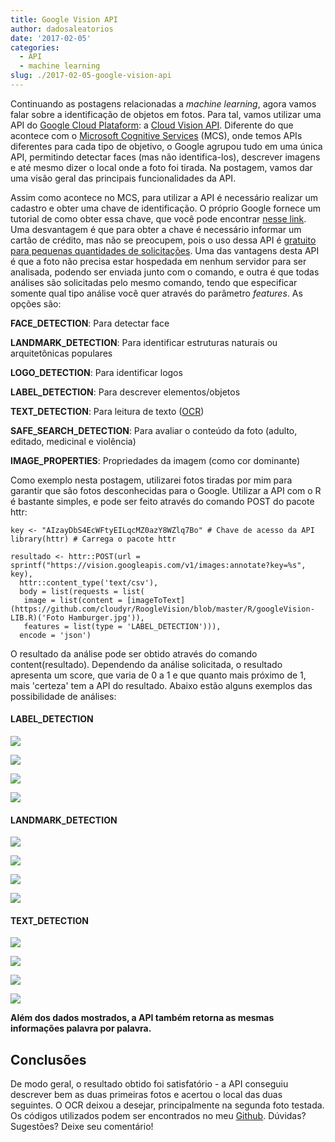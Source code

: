 ```yaml
---
title: Google Vision API
author: dadosaleatorios
date: '2017-02-05'
categories:
  - API
  - machine learning
slug: ./2017-02-05-google-vision-api
---
```


Continuando as postagens relacionadas a _machine learning_, agora vamos falar sobre a identificação de objetos em fotos. Para tal, vamos utilizar uma API do [Google Cloud Plataform](https://cloud.google.com/): a [Cloud Vision API](https://cloud.google.com/vision/). Diferente do que acontece com o [Microsoft Cognitive Services](https://www.microsoft.com/cognitive-services/en-us/) (MCS), onde temos APIs diferentes para cada tipo de objetivo, o Google agrupou tudo em uma única API, permitindo detectar faces (mas não identifica-los), descrever imagens e até mesmo dizer o local onde a foto foi tirada. Na postagem, vamos dar uma visão geral das principais funcionalidades da API.

Assim como acontece no MCS, para utilizar a API é necessário realizar um cadastro e obter uma chave de identificação. O próprio Google fornece um tutorial de como obter essa chave, que você pode encontrar [nesse link](https://cloud.google.com/vision/docs/common/auth). Uma desvantagem é que para obter a chave é necessário informar um cartão de crédito, mas não se preocupem, pois o uso dessa API é [gratuito para pequenas quantidades de solicitações](https://cloud.google.com/vision/pricing). Uma das vantagens desta API é que a foto não precisa estar hospedada em nenhum servidor para ser analisada, podendo ser enviada junto com o comando, e outra é que todas análises são solicitadas pelo mesmo comando, tendo que especificar somente qual tipo análise você quer através do parâmetro _features_. As opções são:

**FACE_DETECTION**: Para detectar face

**LANDMARK_DETECTION**: Para identificar estruturas naturais ou arquitetônicas populares

**LOGO_DETECTION**: Para identificar logos

**LABEL_DETECTION**: Para descrever elementos/objetos

**TEXT_DETECTION**: Para leitura de texto ([OCR](https://pt.wikipedia.org/wiki/Reconhecimento_%C3%B3tico_de_caracteres))

**SAFE_SEARCH_DETECTION**: Para avaliar o conteúdo da foto (adulto, editado, medicinal e violência)

**IMAGE_PROPERTIES**: Propriedades da imagem (como cor dominante)

Como exemplo nesta postagem, utilizarei fotos tiradas por mim para garantir que são fotos desconhecidas para o Google. Utilizar a API com o R é bastante simples, e pode ser feito através do comando POST do pacote httr:

```
key <- "AIzayDbS4EcWFtyEILqcMZ0azY8WZlq7Bo" # Chave de acesso da API
library(httr) # Carrega o pacote httr

resultado <- httr::POST(url = sprintf("https://vision.googleapis.com/v1/images:annotate?key=%s", key),
  httr::content_type('text/csv'),
  body = list(requests = list(
   image = list(content = [imageToText](https://github.com/cloudyr/RoogleVision/blob/master/R/googleVision-LIB.R)('Foto Hamburger.jpg')),
   features = list(type = 'LABEL_DETECTION'))),
  encode = 'json')
```

O resultado da análise pode ser obtido através do comando content(resultado). Dependendo da análise solicitada, o resultado apresenta um score, que varia de 0 a 1 e que quanto mais próximo de 1, mais 'certeza' tem a API do resultado. Abaixo estão alguns exemplos das possibilidade de análises:

#### **LABEL_DETECTION**


![](https://dadosaleatorios.files.wordpress.com/2017/02/0824c-foto2bhamburger.jpg=80-40)

![](https://dadosaleatorios.files.wordpress.com/2017/02/c0923-hamburger2b-2btabela.png)

![](https://dadosaleatorios.files.wordpress.com/2017/02/b35e5-borboleta.jpg)

![](https://dadosaleatorios.files.wordpress.com/2017/02/fbe71-borboleta2b-2btabela.png)

#### **LANDMARK_DETECTION**


![](https://dadosaleatorios.files.wordpress.com/2017/02/e7bd1-serra.jpg)

![](https://dadosaleatorios.files.wordpress.com/2017/02/c0f7c-serra2b-2btabela.png)

![](https://dadosaleatorios.files.wordpress.com/2017/02/79292-igreja.jpg)

![](https://dadosaleatorios.files.wordpress.com/2017/02/cafe6-igreja2b-2btabela.png)

#### **TEXT_DETECTION**


![](https://dadosaleatorios.files.wordpress.com/2017/02/37291-carros.jpg)

![](https://dadosaleatorios.files.wordpress.com/2017/02/bc0dd-carros2b-2btabela.png)

![](https://dadosaleatorios.files.wordpress.com/2017/02/3d8b9-cerveja.jpg)


![](https://dadosaleatorios.files.wordpress.com/2017/02/578ac-cerveja2b-2btabela.png)

**Além dos dados mostrados, a API também retorna as mesmas informações palavra por palavra.**


## **Conclusões**

De modo geral, o resultado obtido foi satisfatório - a API conseguiu descrever bem as duas primeiras fotos e acertou o local das duas seguintes. O OCR deixou a desejar, principalmente na segunda foto testada. Os códigos utilizados podem ser encontrados no meu [Github](https://github.com/rcoster/blog). Dúvidas? Sugestões? Deixe seu comentário!


